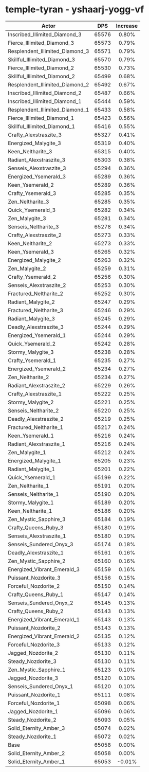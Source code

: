 # temple-tyran - yshaarj-yogg-vf
| Actor | DPS | Increase |
|---|:---:|:---:|
|Inscribed_Illimited_Diamond_3|65576|0.80%|
|Fierce_Illimited_Diamond_3|65573|0.79%|
|Resplendent_Illimited_Diamond_3|65571|0.79%|
|Skillful_Illimited_Diamond_3|65570|0.79%|
|Fierce_Illimited_Diamond_2|65530|0.73%|
|Skillful_Illimited_Diamond_2|65499|0.68%|
|Resplendent_Illimited_Diamond_2|65492|0.67%|
|Inscribed_Illimited_Diamond_2|65487|0.66%|
|Inscribed_Illimited_Diamond_1|65444|0.59%|
|Resplendent_Illimited_Diamond_1|65433|0.58%|
|Fierce_Illimited_Diamond_1|65423|0.56%|
|Skillful_Illimited_Diamond_1|65416|0.55%|
|Crafty_Alexstraszite_3|65327|0.41%|
|Energized_Malygite_3|65319|0.40%|
|Keen_Neltharite_3|65315|0.40%|
|Radiant_Alexstraszite_3|65303|0.38%|
|Senseis_Alexstraszite_3|65294|0.36%|
|Energized_Ysemerald_3|65289|0.36%|
|Keen_Ysemerald_2|65289|0.36%|
|Crafty_Ysemerald_3|65285|0.35%|
|Zen_Neltharite_3|65285|0.35%|
|Quick_Ysemerald_3|65282|0.34%|
|Zen_Malygite_3|65281|0.34%|
|Senseis_Neltharite_3|65278|0.34%|
|Crafty_Alexstraszite_2|65273|0.33%|
|Keen_Neltharite_2|65273|0.33%|
|Keen_Ysemerald_3|65265|0.32%|
|Energized_Malygite_2|65263|0.32%|
|Zen_Malygite_2|65259|0.31%|
|Crafty_Ysemerald_2|65256|0.30%|
|Senseis_Alexstraszite_2|65253|0.30%|
|Fractured_Neltharite_2|65252|0.30%|
|Radiant_Malygite_2|65247|0.29%|
|Fractured_Neltharite_3|65246|0.29%|
|Radiant_Malygite_3|65245|0.29%|
|Deadly_Alexstraszite_3|65244|0.29%|
|Energized_Ysemerald_1|65244|0.29%|
|Quick_Ysemerald_2|65242|0.28%|
|Stormy_Malygite_3|65238|0.28%|
|Crafty_Ysemerald_1|65235|0.27%|
|Energized_Ysemerald_2|65234|0.27%|
|Zen_Neltharite_2|65234|0.27%|
|Radiant_Alexstraszite_2|65229|0.26%|
|Crafty_Alexstraszite_1|65222|0.25%|
|Stormy_Malygite_2|65221|0.25%|
|Senseis_Neltharite_2|65220|0.25%|
|Deadly_Alexstraszite_2|65219|0.25%|
|Fractured_Neltharite_1|65217|0.24%|
|Keen_Ysemerald_1|65216|0.24%|
|Radiant_Alexstraszite_1|65216|0.24%|
|Zen_Malygite_1|65212|0.24%|
|Energized_Malygite_1|65205|0.23%|
|Radiant_Malygite_1|65201|0.22%|
|Quick_Ysemerald_1|65199|0.22%|
|Zen_Neltharite_1|65191|0.20%|
|Senseis_Neltharite_1|65190|0.20%|
|Stormy_Malygite_1|65189|0.20%|
|Keen_Neltharite_1|65186|0.20%|
|Zen_Mystic_Sapphire_3|65184|0.19%|
|Crafty_Queens_Ruby_3|65180|0.19%|
|Senseis_Alexstraszite_1|65180|0.19%|
|Senseis_Sundered_Onyx_3|65174|0.18%|
|Deadly_Alexstraszite_1|65161|0.16%|
|Zen_Mystic_Sapphire_2|65160|0.16%|
|Energized_Vibrant_Emerald_3|65159|0.16%|
|Puissant_Nozdorite_3|65156|0.15%|
|Forceful_Nozdorite_2|65150|0.14%|
|Crafty_Queens_Ruby_1|65147|0.14%|
|Senseis_Sundered_Onyx_2|65145|0.13%|
|Crafty_Queens_Ruby_2|65143|0.13%|
|Energized_Vibrant_Emerald_1|65143|0.13%|
|Puissant_Nozdorite_2|65143|0.13%|
|Energized_Vibrant_Emerald_2|65135|0.12%|
|Forceful_Nozdorite_3|65133|0.12%|
|Jagged_Nozdorite_2|65130|0.11%|
|Steady_Nozdorite_3|65130|0.11%|
|Zen_Mystic_Sapphire_1|65123|0.10%|
|Jagged_Nozdorite_3|65120|0.10%|
|Senseis_Sundered_Onyx_1|65120|0.10%|
|Puissant_Nozdorite_1|65111|0.08%|
|Forceful_Nozdorite_1|65098|0.06%|
|Jagged_Nozdorite_1|65096|0.06%|
|Steady_Nozdorite_2|65093|0.05%|
|Solid_Eternity_Amber_3|65074|0.02%|
|Steady_Nozdorite_1|65072|0.02%|
|Base|65058|0.00%|
|Solid_Eternity_Amber_2|65058|0.00%|
|Solid_Eternity_Amber_1|65053|-0.01%|
